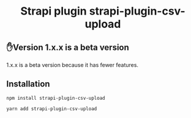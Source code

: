 <div align="center">
  <h1>Strapi plugin strapi-plugin-csv-upload</h1>
</div>

## ✋Version 1.x.x is a beta version
1.x.x is a beta version because it has fewer features.


## Installation
```
npm install strapi-plugin-csv-upload

yarn add strapi-plugin-csv-upload
```

